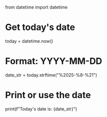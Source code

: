 from datetime import datetime

# Get today's date
today = datetime.now()

# Format: YYYY-MM-DD
date_str = today.strftime("%2025-%8-%21")

# Print or use the date
print(f"Today's date is: {date_str}")